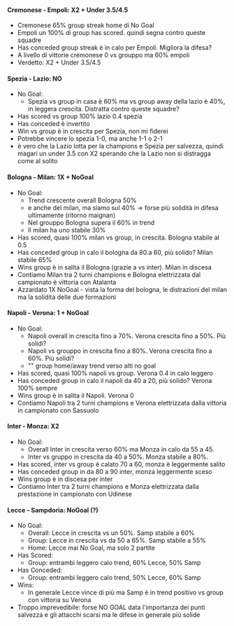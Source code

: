 #### Cremonese - Empoli: X2 + Under 3.5/4.5
- Cremonese 65% group streak home di No Goal
- Empoli un 100% di group has scored. quindi segna contro queste squadre
- Has conceded group streak è in calo per Empoli. Migliora la difesa?
- A livello di vittorie cremonese 0 vs grouppo ma 60% empoli
- Verdetto: X2 + Under 3.5/4.5

#### Spezia - Lazio: NO 
- No Goal:
    - Spezia vs group in casa è 60% ma vs group away della lazio è 40%, in leggera crescita. 
      Distratta contro queste squadre?
- Has scored vs group 100% lazio 0.4 spezia
- Has conceded è invertito
- Win vs group è in crescita per Spezia, non mi fiderei
- Potrebbe vincere lo spezia 1-0, ma anche 1-1 o 2-1
- è vero che la Lazio lotta per la champions e Spezia per salvezza, 
  quindi magari un under 3.5 con X2 sperando che la Lazio non si distragga come al solito

#### Bologna - Milan: 1X + NoGoal
- No Goal:
    - Trend crescente overall Bologna 50%
    - e anche del milan, ma siamo sul 40% -> forse più solidità in difesa ultimamente (ritorno maignan)
    - Nel grouppo Bologna supera il 60% in trend
    - Il milan ha uno stabile 30%
- Has scored, quasi 100% milan vs group, in crescita. Bologna stabile al 0.5
- Has conceded group in calo il bologna da 80.a 60, più solido? Milan stabile 65%
- Wins group è in salita il Bologna (grazie a vs inter). Milan in discesa
- Contiamo Milan tra 2 turni champions e Bologna elettrizzata dal campionato è vittoria con Atalanta
- Azzardato 1X NoGoal - vista la forma del bologna, le distrazioni del milan ma la solidità delle due formazioni

#### Napoli - Verona: 1 + NoGoal
- No Goal:
    - Napoli overall in crescita fino a 70%. Verona crescita fino a 50%. Più solidi?
    - Napoli vs grouppo in crescita fino a 80%. Verona crescita fino a 60%. Più solidi?
    - "" group home/away trend verso alti no goal
- Has scored, quasi 100% napoli vs group. Verona 0.4 in calo leggero
- Has conceded group in calo il napoli da 40 a 20, più solido? Verona 100% sempre
- Wins group è in salita il Napoli. Verona 0
- Contiamo Napoli tra 2 turni champions e Verona elettrizzata dalla vittoria in campionato con Sassuolo

#### Inter - Monza: X2
- No Goal:
    - Overall Inter in crescita verso 60% ma Monza in calo da 55 a 45.
    - Inter vs gruppo in crescita da 40 a 50%. Monza stabile a 80%.
- Has scored, inter vs group è calato 70 a 60, monza è leggermente salito
- Has conceded group in da 80 a 90 inter, monza leggermente sceso
- Wins group è in discesa per inter
- Contiamo Inter tra 2 turni champions e Monza elettrizzata dalla prestazione in campionato con Udinese
   
#### Lecce - Sampdoria: NoGoal (?)
- No Goal:
    - Overall: Lecce in crescita vs un 50%. Samp stabile a 60%
    - Group: Lecce in crescita vs da 50 a 65%. Samp stabile a 55%
    - Home: Lecce mai No Goal, ma solo 2 partite
- Has Scored:
    - Group: entrambi leggero calo trend, 60% Lecce, 50% Samp
- Has Conceded:
    - Group: entrambi leggero calo trend, 50% Lecce, 60% Samp
- Wins:
    - In generale Lecce vince di più ma Samp è in trend positivo vs group con vittoria su Verona
- Troppo imprevedibile: 
    forse NO GOAL data l'importanza dei punti salvezza e gli attacchi scarsi 
    ma le difese in generale più solide